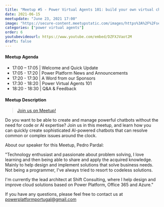 ```yaml
---
title: "Meetup #5 - Power Virtual Agents 101: build your own virtual chatbots!"
date: 2021-06-15
meetupdate: "June 23, 2021 17:00"
image: "https://secure-content.meetupstatic.com/images/https%3A%2F%2Fsecure.meetupstatic.com%2Fphotos%2Fevent%2Fe%2F8%2Fc%2Fc%2Fhighres_496919596.jpeg/600x337.jpg"
categories: ["power virtual agents"]
order: 6
youtubevideourl: https://www.youtube.com/embed/DZFXJVaot2M
draft: false
---
```


#### Meetup Agenda

* 17:00 – 17:05 | Welcome and Quick Update
* 17:05 - 17:20 | Power Platform News and Announcements
* 17:20 - 17:30 | A Word from our Sponsors
* 17:30 - 18:20 | Power Virtual Agents 101
* 18:20 - 18:30 | Q&A & Feedback

#### Meetup Description

> [Join us on Meetup!](https://www.meetup.com/pt-BR/power_platform_portugal/events/278830604/)

Do you want to be able to create and manage powerful chatbots without the need for code or AI expertise? Join us in this meetup, and learn how you can quickly create sophisticated AI-powered chatbots that can resolve common or complex issues around the clock.

About our speaker for this Meetup, Pedro Pardal:

"Technology enthusiast and passionate about problem solving, I love learning and then being able to share and apply the acquired knowledge. Mainly to help design and implement solutions that solve business needs. Not being a programmer, I've always tried to resort to codeless solutions.

I'm currently the lead architect at Shift Consulting, where I help design and improve cloud solutions based on Power Platform, Office 365 and Azure."

If you have any questions, please feel free to contact us at powerplatformportugal@gmail.com
